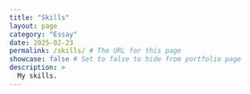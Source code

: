 ```yaml
---
title: "Skills"
layout: page
category: "Essay"
date: 2025-02-23
permalink: /skills/ # The URL for this page
showcase: false # Set to false to hide from portfolio page
description: >
  My skills.
---
```


